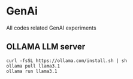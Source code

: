 # GenAi
All codes related GenAI experiments

## OLLAMA LLM server 
```
curl -fsSL https://ollama.com/install.sh | sh
ollama pull llama3.1
ollama run llama3.1
```